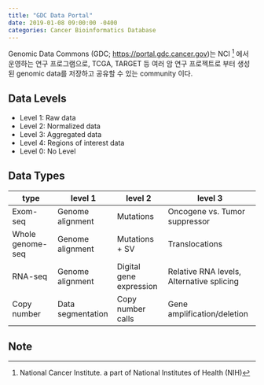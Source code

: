 ```yaml
---
title: "GDC Data Portal"
date: 2019-01-08 09:00:00 -0400
categories: Cancer Bioinformatics Database
---
```


Genomic Data Commons (GDC; https://portal.gdc.cancer.gov)는 NCI [^1] 에서 운영하는 연구 프로그램으로, TCGA, TARGET 등 여러 암 연구 프로젝트로 부터 생성된 genomic data를 저장하고 공유할 수 있는 community 이다.

## Data Levels
- Level 1: Raw data
- Level 2: Normalized data
- Level 3: Aggregated data
- Level 4: Regions of interest data
- Level 0: No Level

## Data Types

| type | level 1 | level 2 | level 3 |
| --- | --- | --- | --- |
| Exom-seq | Genome alignment | Mutations | Oncogene vs. Tumor suppressor |
| Whole genome-seq | Genome alignment | Mutations + SV | Translocations |
| RNA-seq | Genome alignment | Digital gene expression | Relative RNA levels, Alternative splicing |
| Copy number | Data segmentation | Copy number calls | Gene amplification/deletion |


## Note
[^1]: National Cancer Institute. a part of National Institutes of Health (NIH)
